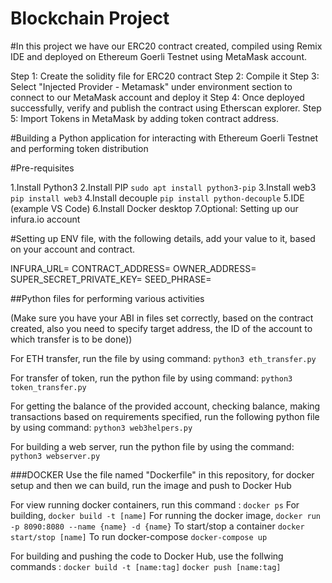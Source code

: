 # Blockchain Project

#In this project we have our ERC20 contract created, compiled using Remix IDE and deployed on Ethereum Goerli Testnet using MetaMask account.

Step 1: Create the solidity file for ERC20 contract
Step 2: Compile it
Step 3: Select "Injected Provider - Metamask" under environment section to connect to our MetaMask account and deploy it
Step 4: Once deployed successfully, verify and publish the contract using Etherscan explorer.
Step 5: Import Tokens in MetaMask by adding token contract address.

#Building a Python application for interacting with Ethereum Goerli Testnet and performing token distribution

#Pre-requisites

1.Install Python3
2.Install PIP
```sudo apt install python3-pip```
3.Install web3
```pip install web3```
4.Install decouple
```pip install python-decouple```
5.IDE (example VS Code)
6.Install Docker desktop
7.Optional: Setting up our infura.io account

#Setting up ENV file, with the following details, add your value to it, based on your account and contract.

INFURA_URL=
CONTRACT_ADDRESS=
OWNER_ADDRESS=
SUPER_SECRET_PRIVATE_KEY=
SEED_PHRASE=

##Python files for performing various activities

(Make sure you have your ABI in files set correctly, based on the contract created, also you need to specify target address, the ID of the account to which transfer is to be done))

For ETH transfer, run the file by using command:
```python3 eth_transfer.py```

For transfer of token, run the python file by using command:
```python3 token_transfer.py```

For getting the balance of the provided account, checking balance, making transactions based on requirements specified, run the following python file by using command:
```python3 web3helpers.py```

For building a web server, run the python file by using the command:
```python3 webserver.py```

###DOCKER
Use the file named "Dockerfile" in this repository, for docker setup and then we can build, run the image and push to Docker Hub

For view running docker containers, run this command :
```docker ps```
For building,
```docker build -t [name]```
For running the docker image,
```docker run -p 8090:8080 --name {name} -d {name}```
To start/stop a container
```docker start/stop [name]```
To run docker-compose
```docker-compose up```

For building and pushing the code to Docker Hub, use the follwing commands :
```docker build -t [name:tag]```
```docker push [name:tag]```
